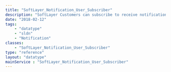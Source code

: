 ```yaml
---
title: "SoftLayer_Notification_User_Subscriber"
description: "SoftLayer Customers can subscribe to receive notifications for various notification types.  This service also allows you to 'turn on' or 'turn off' notification messages sent to a subscriber for certain notifications. "
date: "2018-02-12"
tags:
    - "datatype"
    - "sldn"
    - "Notification"
classes:
    - "SoftLayer_Notification_User_Subscriber"
type: "reference"
layout: "datatype"
mainService : "SoftLayer_Notification_User_Subscriber"
---
```

